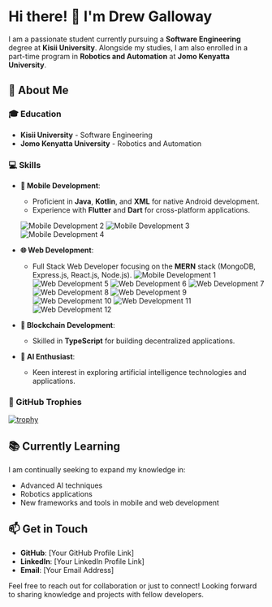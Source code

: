 # Hi there! 👋 I'm Drew Galloway

I am a passionate student currently pursuing a **Software Engineering** degree at **Kisii University**. Alongside my studies, I am also enrolled in a part-time program in **Robotics and Automation** at **Jomo Kenyatta University**.

## 🚀 About Me

### 🎓 Education
- **Kisii University** - Software Engineering
- **Jomo Kenyatta University** - Robotics and Automation

### 💻 Skills
- **📱 Mobile Development**:
  - Proficient in **Java**, **Kotlin**, and **XML** for native Android development.
  - Experience with **Flutter** and **Dart** for cross-platform applications.

 
  ![Mobile Development 2](https://github.com/user-attachments/assets/a3a72b1d-da1d-4be6-a279-0f4f303946b6)
  ![Mobile Development 3](https://github.com/user-attachments/assets/aa1edb30-9f18-4da8-a1fc-a554ea65d883)
  ![Mobile Development 4](https://github.com/user-attachments/assets/2ec2b104-643c-4757-a9fe-205da3fdee45)
  
- **🌐 Web Development**:
  - Full Stack Web Developer focusing on the **MERN** stack (MongoDB, Express.js, React.js, Node.js).
 ![Mobile Development 1](https://github.com/user-attachments/assets/17c8e25d-4ea4-43e0-96da-151761d84d34)
  ![Web Development 5](https://github.com/user-attachments/assets/f5563cbb-8195-4474-8e45-4ac3bb3ee543)
  ![Web Development 6](https://github.com/user-attachments/assets/f48d0fef-aa92-4cf0-8dac-1fdee8d2afe9)
  ![Web Development 7](https://github.com/user-attachments/assets/f4c92821-5a4d-4625-8ea6-3d27ebfc9e40)
  ![Web Development 8](https://github.com/user-attachments/assets/6f38655d-1e1c-4763-a72c-52b1332d5573)
  ![Web Development 9](https://github.com/user-attachments/assets/89e75558-7169-4ccc-b203-d7c323a81f5e)
  ![Web Development 10](https://github.com/user-attachments/assets/3165384f-17c8-45bb-b979-20f8b0770c74)
  ![Web Development 11](https://github.com/user-attachments/assets/0956eeed-007f-49cc-9f0b-5c85b814262a)
  ![Web Development 12](https://github.com/user-attachments/assets/815f9eed-7a96-4da0-b552-30e5d01ff77d)

- **🔗 Blockchain Development**:
  - Skilled in **TypeScript** for building decentralized applications.

- **🤖 AI Enthusiast**:
  - Keen interest in exploring artificial intelligence technologies and applications.

### 🌱 GitHub Trophies
[![trophy](https://github-profile-trophy.vercel.app/?username=DrewGalowayDev)](https://github.com/ryo-ma/github-profile-trophy)

## 📚 Currently Learning
I am continually seeking to expand my knowledge in:
- Advanced AI techniques
- Robotics applications
- New frameworks and tools in mobile and web development

## 📫 Get in Touch
- **GitHub**: [Your GitHub Profile Link]
- **LinkedIn**: [Your LinkedIn Profile Link]
- **Email**: [Your Email Address]

Feel free to reach out for collaboration or just to connect! Looking forward to sharing knowledge and projects with fellow developers.
